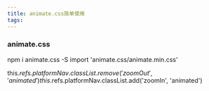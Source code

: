 ```yaml
---
title: animate.css简单使用
tags:
---
```


### animate.css
npm i animate.css -S
import 'animate.css/animate.min.css'


this.$refs.platformNav.classList.remove('zoomOut', 'animated')
this.$refs.platformNav.classList.add('zoomIn', 'animated')

